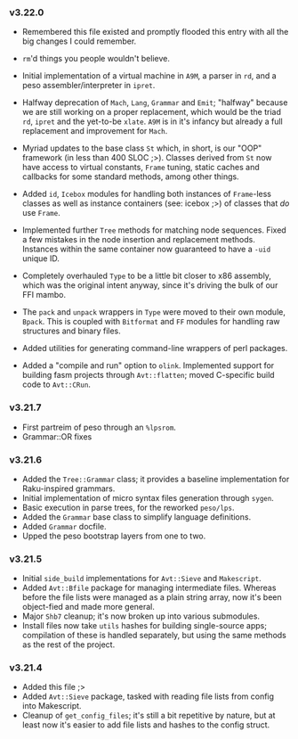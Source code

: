 ### v3.22.0

- Remembered this file existed and promptly flooded this entry with all the big changes I could remember.

- `rm`'d things you people wouldn't believe.

- Initial implementation of a virtual machine in `A9M`, a parser in `rd`, and a peso assembler/interpreter in `ipret`.

- Halfway deprecation of `Mach`, `Lang`, `Grammar` and `Emit`; "halfway" because we are still working on a proper replacement, which would be the triad `rd`, `ipret` and the yet-to-be `xlate`. `A9M` is in it's infancy but already a full replacement and improvement for `Mach`.

- Myriad updates to the base class `St` which, in short, is our "OOP" framework (in less than 400 SLOC ;>). Classes derived from `St` now have access to virtual constants, `Frame` tuning, static caches and callbacks for some standard methods, among other things.

- Added `id`, `Icebox` modules for handling both instances of `Frame`-less classes as well as instance containers (see: icebox ;>) of classes that *do* use `Frame`.

- Implemented further `Tree` methods for matching node sequences. Fixed a few mistakes in the node insertion and replacement methods. Instances within the same container now guaranteed to have a `-uid` unique ID.

- Completely overhauled `Type` to be a little bit closer to x86 assembly, which was the original intent anyway, since it's driving the bulk of our FFI mambo. 

- The `pack` and `unpack` wrappers in `Type` were moved to their own module, `Bpack`. This is coupled with `Bitformat` and `FF` modules for handling raw structures and binary files.

- Added utilities for generating command-line wrappers of perl packages.

- Added a "compile and run" option to `olink`. Implemented support for building fasm projects through `Avt::flatten`; moved C-specific build code to `Avt::CRun`.

### v3.21.7

- First partreim of peso through an `%lpsrom`.
- Grammar::OR fixes

### v3.21.6

- Added the `Tree::Grammar` class; it provides a baseline implementation for Raku-inspired grammars.
- Initial implementation of micro syntax files generation through `sygen`.
- Basic execution in parse trees, for the reworked `peso/lps`.
- Added the `Grammar` base class to simplify language definitions.
- Added `Grammar` docfile.
- Upped the peso bootstrap layers from one to two.

### v3.21.5

- Initial `side_build` implementations for `Avt::Sieve` and `Makescript`.
- Added `Avt::Bfile` package for managing intermediate files. Whereas before the file lists were managed as a plain string array, now it's been object-fied and made more general.
- Major `Shb7` cleanup; it's now broken up into various submodules.
- Install files now take `utils` hashes for building single-source apps; compilation of these is handled separately, but using the same methods as the rest of the project.

### v3.21.4

- Added this file ;>
- Added `Avt::Sieve` package, tasked with reading file lists from config into Makescript.
- Cleanup of `get_config_files`; it's still a bit repetitive by nature, but at least now it's easier to add file lists and hashes to the config struct.
